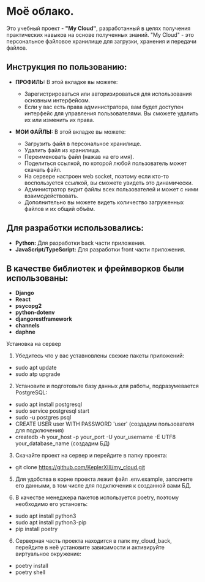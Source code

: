 # Моё облако.

Это учебный проект - **"My Cloud"**, разработанный в целях получения практических навыков на основе полученных знаний. "My Cloud" - это персональное файловое хранилище для загрузки, хранения и передачи файлов.

## Инструкция по пользованию:

- **ПРОФИЛЬ:** В этой вкладке вы можете:
  - Зарегистрироваться или авторизироваться для использования основным интерфейсом.
  - Если у вас есть права администратора, вам будет доступен интерфейс для управления пользователями. Вы сможете удалить их или изменить их права.

- **МОИ ФАЙЛЫ:** В этой вкладке вы можете:
  - Загрузить файл в персональное хранилище.
  - Удалить файл из хранилища.
  - Переименовать файл (нажав на его имя).
  - Поделиться ссылкой, по которой любой пользователь может скачать файл.
  - На сервере настроен web socket, поэтому если кто-то воспользуется ссылкой, вы сможете увидеть это динамически.
  - Администратор видит файлы всех пользователей и может с ними взаимодействовать.
  - Дополнительно вы можете видеть количество загруженных файлов и их общий объём.

## Для разработки использовались:

- **Python:** Для разработки back части приложения.
- **JavaScript/TypeScript:** Для разработки front части приложения.

## В качестве библиотек и фреймворков были использованы:

- **Django**
- **React**
- **psycopg2**
- **python-dotenv**
- **djangorestframework**
- **channels**
- **daphne**

Установка на сервер
 1. Убедитесь что у вас уставновлены свежие пакеты приложений:
 - sudo apt update
 - sudo atp upgrade
   
 2. Установите и подготовьте базу данных для работы, подразумевается PostgreSQL:
 - sudo apt install postgresql
 - sudo service postgresql start
 - sudo -u postgres psql
 - CREATE USER user WITH PASSWORD 'user' (создадим пользователя для подключения)
 - createdb -h your_host -p your_port -U your_username -E UTF8 your_database_name (создадим БД)

 3. Скачайте проект на сервер и перейдите в папку проекта:
 - git clone https://github.com/KeplerXIII/my_cloud.git

 5. Для удобства в корне проекта лежит файл .env.example, заполните его данными, в том числе
   для подключения к созданной вами БД.

 6. В качестве менеджера пакетов используется poetry, поэтому необходимо его установть:
 - sudo apt install python3
 - sudo apt install python3-pip
 - pip install poetry

 6. Серверная часть проекта находится в папк my_cloud_back, перейдите в неё установите зависимости
    и активируйте виртуальное окружение:
 -  poetry install
 -  poetry shell
